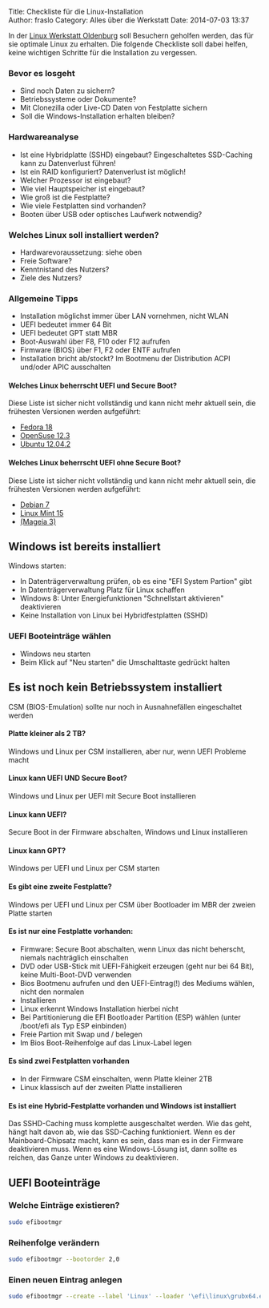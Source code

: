 Title: Checkliste für die Linux-Installation  
Author: fraslo
Category: Alles über die Werkstatt
Date: 2014-07-03 13:37


In der [Linux Werkstatt Oldenburg](http://www.linux-werkstatt-oldenburg.de/ "Homepage Linux-Werkstatt Oldenburg") soll Besuchern geholfen werden, das für sie optimale Linux zu erhalten. Die folgende Checkliste soll dabei helfen, keine wichtigen Schritte für die Installation zu vergessen.

### Bevor es losgeht

- Sind noch Daten zu sichern?
 - Betriebssysteme oder Dokumente?
 - Mit Clonezilla oder Live-CD Daten von Festplatte sichern
 - Soll die Windows-Installation erhalten bleiben?

### Hardwareanalyse
 - Ist eine Hybridplatte (SSHD) eingebaut? Eingeschaltetes SSD-Caching kann zu Datenverlust führen!
 - Ist ein RAID konfiguriert? Datenverlust ist möglich!
 - Welcher Prozessor ist eingebaut?
 - Wie viel Hauptspeicher ist eingebaut?
 - Wie groß ist die Festplatte?
 - Wie viele Festplatten sind vorhanden?
 - Booten über USB oder optisches Laufwerk notwendig?                                                                                

                                                                                                                                     
### Welches Linux soll installiert werden?

- Hardwarevoraussetzung: siehe oben
- Freie Software?
- Kenntnistand des Nutzers?                                                                                                         
- Ziele des Nutzers?                                                                                                                

### Allgemeine Tipps                                                                                                                                     
- Installation möglichst immer über LAN vornehmen, nicht WLAN                                                                        
- UEFI bedeutet immer 64 Bit                                                                                                         
- UEFI bedeutet GPT statt MBR
- Boot-Auswahl über F8, F10 oder F12 aufrufen
- Firmware (BIOS) über F1, F2 oder ENTF aufrufen
- Installation bricht ab/stockt? Im Bootmenu der Distribution ACPI und/oder APIC ausschalten

#### Welches Linux beherrscht UEFI und Secure Boot?
Diese Liste ist sicher nicht vollständig und kann nicht mehr aktuell sein, die frühesten Versionen werden aufgeführt: 

- [Fedora 18](https://fedoraproject.org/de/ "Fedora") 
- [OpenSuse 12.3](http://de.opensuse.org "OpenSuse")
- [Ubuntu 12.04.2](http://www.ubuntu.com/ "Ubuntu")

#### Welches Linux beherrscht UEFI ohne Secure Boot?
Diese Liste ist sicher nicht vollständig und kann nicht mehr aktuell sein, die frühesten Versionen werden aufgeführt: 

- [Debian 7](http://www.debian.org/index.de.html "Debian")
- [Linux Mint 15](http://www.linuxmint.com/ "Linux Mint")
- [(Mageia 3)](https://www.mageia.org/de/ "Mageia") 

## Windows ist bereits installiert

Windows starten:                                                                                                                     

- In Datenträgerverwaltung prüfen, ob es eine "EFI System Partion" gibt                                                              
- In Datenträgerverwaltung Platz für Linux schaffen                                                                                  
- Windows 8: Unter Energiefunktionen "Schnellstart aktivieren" deaktivieren
- Keine Installation von Linux bei Hybridfestplatten (SSHD)
                                                                                                                                 

### UEFI Booteinträge wählen
 - Windows neu starten
 - Beim Klick auf "Neu starten" die Umschalttaste gedrückt halten


## Es ist noch kein Betriebssystem installiert 
CSM (BIOS-Emulation) sollte nur noch in Ausnahnefällen  eingeschaltet werden
                                                                                         
                                                                                                                                     
#### Platte kleiner als 2 TB?                                                                                                             
Windows und Linux per CSM installieren, aber nur, wenn UEFI Probleme macht                                                                                               
                                                                                                                                     
#### Linux kann UEFI UND Secure Boot?                                                                                                     
Windows und Linux per UEFI mit Secure Boot installieren                                                                              
                                                                                                                                     
#### Linux kann UEFI?
Secure Boot in der Firmware abschalten, Windows und Linux installieren

#### Linux kann GPT?
Windows per UEFI und Linux per CSM starten

#### Es gibt eine zweite Festplatte?
Windows per UEFI und Linux per CSM über Bootloader im MBR der zweien Platte starten


#### Es ist nur eine Festplatte vorhanden:
- Firmware: Secure Boot abschalten, wenn Linux das nicht beherscht, niemals nachträglich einschalten
- DVD oder USB-Stick mit UEFI-Fähigkeit erzeugen (geht nur bei 64 Bit), keine Multi-Boot-DVD verwenden
- Bios Bootmenu aufrufen und den UEFI-Eintrag(!) des Mediums wählen, nicht den normalen
- Installieren
- Linux erkennt Windows Installation hierbei nicht
- Bei Partitionierung die EFI Bootloader Partition (ESP) wählen (unter /boot/efi als Typ ESP einbinden)
- Freie Partion mit Swap und / belegen
- Im Bios Boot-Reihenfolge auf das Linux-Label legen

#### Es sind zwei Festplatten vorhanden
- In der Firmware CSM einschalten, wenn Platte kleiner 2TB
- Linux klassisch auf der zweiten Platte installieren

#### Es ist eine Hybrid-Festplatte vorhanden und Windows ist installiert
Das SSHD-Caching muss komplette ausgeschaltet werden. Wie das geht, hängt halt davon ab, wie das SSD-Caching funktioniert. Wenn es der Mainboard-Chipsatz macht, kann es sein, dass man es in der Firmware deaktivieren muss. Wenn es eine Windows-Lösung ist, dann sollte es reichen, das Ganze unter Windows zu deaktivieren.

## UEFI Booteinträge
### Welche Einträge existieren?
``` bash 
sudo efibootmgr
```

### Reihenfolge verändern
``` bash 
sudo efibootmgr --bootorder 2,0
```

### Einen neuen Eintrag anlegen
``` bash 
sudo efibootmgr --create --label 'Linux' --loader '\efi\linux\grubx64.efi' 
```

